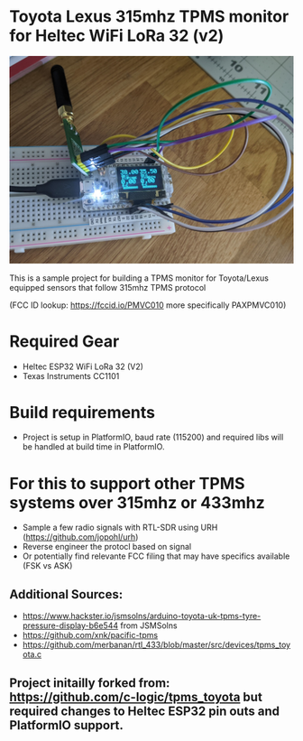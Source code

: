 # Toyota Lexus 315mhz TPMS monitor for Heltec WiFi LoRa 32 (v2)

![Screenshot](screenshot.jpg)

This is a sample project for building a TPMS monitor for Toyota/Lexus equipped sensors that follow 315mhz TPMS protocol

(FCC ID lookup: https://fccid.io/PMVC010 more specifically PAXPMVC010)

# Required Gear
- Heltec ESP32 WiFi LoRa 32 (V2)
- Texas Instruments CC1101

# Build requirements
- Project is setup in PlatformIO, baud rate (115200) and required libs will be handled at build time in PlatformIO.

# For this to support other TPMS systems over 315mhz or 433mhz
- Sample a few radio signals with RTL-SDR using URH (https://github.com/jopohl/urh) 
- Reverse engineer the protocl based on signal
- Or potentially find relevante FCC filing that may have specifics available (FSK vs ASK)

## Additional Sources:
- https://www.hackster.io/jsmsolns/arduino-toyota-uk-tpms-tyre-pressure-display-b6e544 from JSMSolns
- https://github.com/xnk/pacific-tpms
- https://github.com/merbanan/rtl_433/blob/master/src/devices/tpms_toyota.c

## Project initailly forked from: https://github.com/c-logic/tpms_toyota but required changes to Heltec ESP32 pin outs and PlatformIO support.
